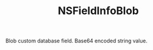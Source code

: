 ﻿---
uid: crmscript_ref_NSFieldInfoBlob
title: NSFieldInfoBlob
intellisense: Void.NSFieldInfoBlob
keywords: NSFieldInfoBlob
so.topic: reference
---

Blob custom database field. Base64 encoded string value.
